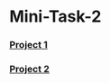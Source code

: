 # Mini-Task-2

### [Project 1](https://github.com/CIBI-A/mini-task-2/blob/master/Project%201)

### [Project 2](https://github.com/CIBI-A/mini-task-2/blob/master/Project%202)
